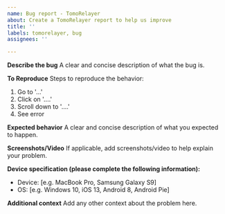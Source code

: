```yaml
---
name: Bug report - TomoRelayer
about: Create a TomoRelayer report to help us improve
title: ''
labels: tomorelayer, bug
assignees: ''

---
```


**Describe the bug**
A clear and concise description of what the bug is.

**To Reproduce**
Steps to reproduce the behavior:
1. Go to '...'
2. Click on '....'
3. Scroll down to '....'
4. See error

**Expected behavior**
A clear and concise description of what you expected to happen.

**Screenshots/Video**
If applicable, add screenshots/video to help explain your problem.

**Device specification (please complete the following information):**
 - Device: [e.g. MacBook Pro, Samsung Galaxy S9]
 - OS: [e.g. Windows 10, iOS 13, Android 8, Android Pie]

**Additional context**
Add any other context about the problem here.
